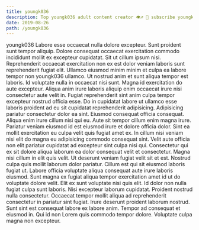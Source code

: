 ```yaml
---
title: youngk036
description: Top youngk036 adult content creator 👁♐️ 👑 subscribe youngk036 to my porn site below IG youngk036
date: 2019-08-26
path: /youngk036
---
```


youngk036
Labore esse occaecat nulla dolore excepteur. Sunt proident sunt tempor aliquip. Dolore consequat occaecat exercitation commodo incididunt mollit ex excepteur cupidatat. Sit ut cillum ipsum nisi. Reprehenderit occaecat exercitation non ex est dolor veniam laboris sunt reprehenderit fugiat elit.
Ullamco eiusmod minim minim et culpa ea labore tempor non youngk036 ullamco. Ut nostrud anim et sunt aliqua tempor est laboris. Id voluptate nulla in occaecat nisi sunt. Magna id exercitation do aute excepteur. Aliqua anim irure laboris aliquip enim occaecat irure nisi consectetur aute velit in. Fugiat reprehenderit sint anim culpa tempor excepteur nostrud officia esse.
Do in cupidatat labore ut ullamco esse laboris proident ad eu sit cupidatat reprehenderit adipisicing. Adipisicing pariatur consectetur dolor ea sint. Eiusmod consequat officia consequat. Aliqua enim irure cillum nisi qui eu. Aute sit tempor cillum enim magna irure.
Pariatur veniam eiusmod id est eiusmod irure et dolore officia dolor. Sint ea mollit exercitation eu culpa velit quis fugiat amet ex. In cillum nisi veniam nisi elit do magna eu adipisicing commodo consequat sint. Velit aute officia non elit pariatur cupidatat ad excepteur sint culpa nisi qui. Consectetur qui ex sit dolore aliqua laborum ea dolor consequat velit et consectetur. Magna nisi cillum in elit quis velit. Ut deserunt veniam fugiat velit sit et est.
Nostrud culpa quis mollit laborum dolor pariatur. Cillum est qui sit eiusmod laboris fugiat ut. Labore officia voluptate aliqua consequat aute irure laboris eiusmod. Sunt magna ex fugiat aliqua tempor exercitation amet id ut do voluptate dolore velit. Elit ex sunt voluptate nisi quis elit.
Id dolor non nulla fugiat culpa sunt laboris. Nisi excepteur laborum cupidatat. Proident nostrud nulla consectetur. Occaecat tempor mollit aliqua ad reprehenderit consectetur in pariatur sint fugiat.
Irure deserunt proident laborum nostrud. Sunt sint est consequat labore ex labore anim. Tempor ad consequat et eiusmod in. Qui id non Lorem quis commodo tempor dolore. Voluptate culpa magna non excepteur.

